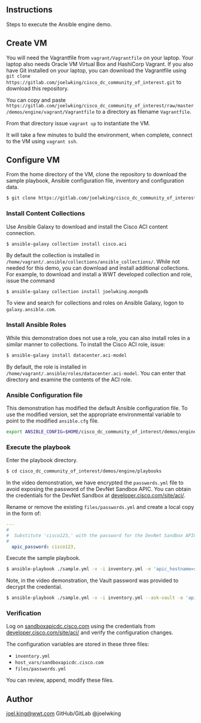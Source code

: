 Instructions
------------

Steps to execute the Ansible engine demo.

## Create VM
You will need the Vagrantfile from `vagrant/Vagrantfile` on your laptop. Your laptop also needs Oracle VM Virtual Box and HashiCorp Vagrant. If you also have Git installed on your laptop, you can download the Vagrantfile using `git clone https://gitlab.com/joelwking/cisco_dc_community_of_interest.git` to download this repository.  

You can copy and paste `https://gitlab.com/joelwking/cisco_dc_community_of_interest/raw/master/demos/engine/vagrant/Vagrantfile` to a directory as filename `Vagrantfile`.

From that directory issue `vagrant up` to instantiate the VM. 

It will take a few minutes to build the environment, when complete, connect to the VM using `vagrant ssh`.

## Configure VM
From the home directory of the VM, clone the repository to download the sample playbook, Ansible configuration file, inventory and configuration data.

```bash
$ git clone https://gitlab.com/joelwking/cisco_dc_community_of_interest.git
```

### Install Content Collections
Use Ansible Galaxy to download and install the Cisco ACI content connection. 

```bash
$ ansible-galaxy collection install cisco.aci

```
By default the collection is installed in `/home/vagrant/.ansible/collections/ansible_collections/`. While not needed for this demo, you can download and install additional collections. For example, to download and install a WWT developed collection and role, issue the command 
```
$ ansible-galaxy collection install joelwking.mongodb
```
To view and search for collections and roles on Ansible Galaxy, logon to `galaxy.ansible.com`.

### Install Ansible Roles
While this demonstration does not use a role, you can also install roles in a similar manner to collections. To install the Cisco ACI role, issue:

```bash
$ ansible-galaxy install datacenter.aci-model
```
By default, the role is installed in `/home/vagrant/.ansible/roles/datacenter.aci-model`.  You can enter that directory and examine the contents of the ACI role.

### Ansible Configuration file
This demonstration has modified the default Ansible configuration file. To use the modified version, set the appropriate environmental variable to point to the modified `ansible.cfg` file.

```bash
export ANSIBLE_CONFIG=$HOME/cisco_dc_community_of_interest/demos/engine/playbooks/ansible.cfg
```

### Execute the playbook
Enter the playbook directory.

```bash
$ cd cisco_dc_community_of_interest/demos/engine/playbooks
```

In the video demonstration, we have encrypted the `passwords.yml` file to avoid exposing the password of the DevNet Sandbox APIC. You can obtain the credentials for the DevNet Sandbox at [developer.cisco.com/site/aci/](https://developer.cisco.com/site/aci/).

Rename or remove the existing `files/passwords.yml` and create a local copy in the form of:

```yaml
---
#
#  Substitute 'cisco123,' with the password for the DevNet Sandbox APIC
#
  apic_password: cisco123,
```
Execute the sample playbook. 

```bash
$ ansible-playbook ./sample.yml -v -i inventory.yml -e 'apic_hostname=sandboxapicdc.cisco.com'
```

Note, in the video demonstration, the Vault password was provided to decrypt the credential. 
```bash
$ ansible-playbook ./sample.yml -v -i inventory.yml --ask-vault -e 'apic_hostname=sandboxapicdc.cisco.com'
```

### Verification
Log on [sandboxapicdc.cisco.com](https://sandboxapicdc.cisco.com) using the credentials from [developer.cisco.com/site/aci/](https://developer.cisco.com/site/aci/) and verify the configuration changes.

The configuration variables are stored in these three files:

* `inventory.yml`
* `host_vars/sandboxapicdc.cisco.com`
* `files/passwords.yml`

You can review, append, modify these files.

## Author
joel.king@wwt.com GitHub/GitLab @joelwking